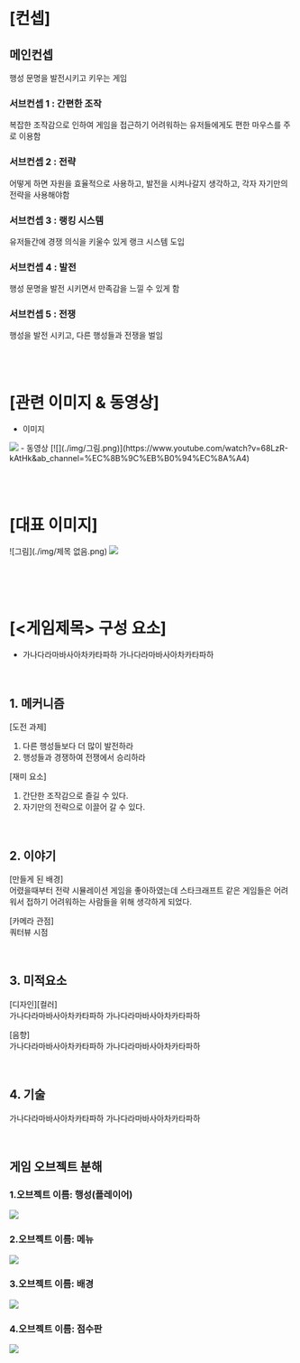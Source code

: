 # [컨셉]
## 메인컨셉
행성 문명을 발전시키고 키우는 게임
### 서브컨셉 1 : 간편한 조작
복잡한 조작감으로 인하여 게임을 접근하기 어려워하는 유저들에게도 편한 마우스를 주로 이용함
### 서브컨셉 2 : 전략
어떻게 하면 자원을 효율적으로 사용하고, 발전을 시켜나갈지 생각하고, 각자 자기만의 전략을 사용해야함
### 서브컨셉 3 : 랭킹 시스템
유저들간에 경쟁 의식을 키울수 있게 랭크 시스템 도입
### 서브컨셉 4 : 발전
행성 문명을 발전 시키면서 만족감을 느낄 수 있게 함
### 서브컨셉 5 : 전쟁
행성을 발전 시키고, 다른 행성들과 전쟁을 벌임

<br><br>
# [관련 이미지 & 동영상]
- 이미지  
<img src="./img/unnamed.jpg">
- 동영상
[![](./img/그림.png)](https://www.youtube.com/watch?v=68LzR-kAtHk&ab_channel=%EC%8B%9C%EB%B0%94%EC%8A%A4)

<br><br>
# [대표 이미지]
![그림](./img/제목 없음.png)
<img src="./img/제목 없음.png">
<br><br>

<br><br>
# [<게임제목> 구성 요소]

- 가나다라마바사아차카타파하 가나다라마바사아차카타파하

<br>

## 1. 메커니즘

[도전 과제]
1) 다른 행성들보다 더 많이 발전하라
2) 행성들과 경쟁하여 전쟁에서 승리하라

[재미 요소]
1) 간단한 조작감으로 즐길 수 있다.
2) 자기만의 전략으로 이끌어 갈 수 있다.

<br>

## 2. 이야기

[만들게 된 배경]  
어렸을때부터 전략 시뮬레이션 게임을 좋아하였는데 스타크래프트 같은 게임들은 어려워서 접하기 어려워하는 사람들을 위해 생각하게 되었다.

[카메라 관점]  
쿼터뷰 시점

<br>

## 3. 미적요소

[디자인][컬러]  
가나다라마바사아차카타파하 가나다라마바사아차카타파하

[음향]  
가나다라마바사아차카타파하 가나다라마바사아차카타파하
	
<br>

## 4. 기술  
가나다라마바사아차카타파하 가나다라마바사아차카타파하

<br>

## 게임 오브젝트 분해
### 1.오브젝트 이름: 행성(플레이어)
<img src="./img/unnamed1.jpg">

### 2.오브젝트 이름: 메뉴
<img src="./img/game-menu-thumb.jpg">

### 3.오브젝트 이름: 배경
<img src="./img/821759867_640x360.jpg">

### 4.오브젝트 이름: 점수판
<img src="./img/c6027a33-d9fa-42fa-82b1-9a4df5c32b30.png">

<br>

## 
